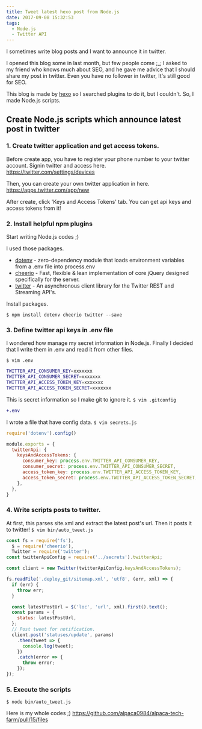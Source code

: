 ```yaml
---
title: Tweet latest hexo post from Node.js
date: 2017-09-08 15:32:53
tags:
  - Node.js
  - Twitter API
---
```


I sometimes write blog posts and I want to announce it in twitter.

I opened this blog some in last month, but few people come ;_;
I asked to my friend who knows much about SEO, and he gave me advice that I should share my post in twitter.
Even you have no follower in twitter, It's still good for SEO.

This blog is made by [hexo](https://hexo.io/) so I searched plugins to do it, but I couldn't.
So, I made Node.js scripts.

## Create Node.js scripts which announce latest post in twitter

### 1. Create twitter application and get access tokens.

Before create app, you have to register your phone number to your twitter account.
Signin twitter and access here.
https://twitter.com/settings/devices

Then, you can create your own twitter application in here.
https://apps.twitter.com/app/new

After create, click 'Keys and Access Tokens' tab.
You can get api keys and access tokens from it!

### 2. Install helpful npm plugins

Start writing Node.js codes ;)

I used those packages.
- [dotenv](https://www.npmjs.com/package/dotenv) - zero-dependency module that loads environment variables from a .env file into process.env
- [cheerio](https://www.npmjs.com/package/cheerio) - Fast, flexible & lean implementation of core jQuery designed specifically for the server.
- [twitter](https://www.npmjs.com/package/twitter) - An asynchronous client library for the Twitter REST and Streaming API's.

Install packages.
```console
$ npm install dotenv cheerio twitter --save
```

### 3. Define twitter api keys in .env file

I wondered how manage my secret information in Node.js.
Finally I decided that I write them in .env and read it from other files.

`$ vim .env`
```sh
TWITTER_API_CONSUMER_KEY=xxxxxxx
TWITTER_API_CONSUMER_SECRET=xxxxxxx
TWITTER_API_ACCESS_TOKEN_KEY=xxxxxxx
TWITTER_API_ACCESS_TOKEN_SECRET=xxxxxxx
```

This is secret information so I make git to ignore it.
`$ vim .gitconfig`
```diff
+.env
```

I wrote a file that have config data.
`$ vim secrets.js`
```js
require('dotenv').config()

module.exports = {
  twitterApi: {
    keysAndAccessTokens: {
      consumer_key: process.env.TWITTER_API_CONSUMER_KEY,
      consumer_secret: process.env.TWITTER_API_CONSUMER_SECRET,
      access_token_key: process.env.TWITTER_API_ACCESS_TOKEN_KEY,
      access_token_secret: process.env.TWITTER_API_ACCESS_TOKEN_SECRET,
    },
  },
}
```

### 4. Write scripts posts to twitter.

At first, this parses site.xml and extract the latest post's url.
Then it posts it to twitter!
`$ vim bin/auto_tweet.js`
```js
const fs = require('fs'),
  $ = require('cheerio'),
  Twitter = require('twitter');
const twitterApiConfig = require('../secrets').twitterApi;

const client = new Twitter(twitterApiConfig.keysAndAccessTokens);

fs.readFile('.deploy_git/sitemap.xml', 'utf8', (err, xml) => {
  if (err) {
    throw err;
  }

  const latestPostUrl = $('loc', 'url', xml).first().text();
  const params = {
    status: latestPostUrl,
  };
  // Post tweet for notification.
  client.post('statuses/update', params)
    .then(tweet => {
      console.log(tweet);
    })
    .catch(error => {
      throw error;
    });
});
```

### 5. Execute the scripts

```console
$ node bin/auto_tweet.js
```

Here is my whole codes ;)
https://github.com/alpaca0984/alpaca-tech-farm/pull/15/files